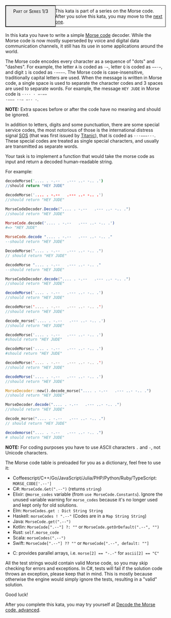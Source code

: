 <div style="border:1px solid;position:relative;padding:1ex 1ex 1ex 11.1em;"><div style="position:absolute;left:0;top:0;bottom:0; width:10em; padding:1ex;text-align:center;border:1px solid;margin:0 1ex 0 0;color:#000;background-color:#eee;font-variant:small-caps">Part of Series 1/3</div><div>This kata is part of a series on the Morse code. After you solve this kata, you may move to the <a href="/kata/decode-the-morse-code-advanced">next one</a>.</div></div><br>In this kata you have to write a simple <a href="https://en.wikipedia.org/wiki/Morse_code">Morse code</a> decoder. While the Morse code is now mostly superseded by voice and digital data communication channels, it still has its use in some applications around the world.

The Morse code encodes every character as a sequence of "dots" and "dashes". For example, the letter <code>A</code> is coded as <code>·−</code>, letter <code>Q</code> is coded as <code>−−·−</code>, and digit <code>1</code> is coded as <code>·−−−−</code>. The Morse code is case-insensitive, traditionally capital letters are used. When the message is written in Morse code, a single space is used to separate the character codes and 3 spaces are used to separate words. For example, the message <code>HEY JUDE</code> in Morse code is <code>···· · −·−−   ·−−− ··− −·· ·</code>.

**NOTE:** Extra spaces before or after the code have no meaning and should be ignored.

In addition to letters, digits and some punctuation, there are some special service codes, the most notorious of those is the international distress signal <a href="https://en.wikipedia.org/wiki/SOS">SOS</a> (that was first issued by <a href="https://en.wikipedia.org/wiki/RMS_Titanic">Titanic</a>), that is coded as <code>···−−−···</code>. These special codes are treated as single special characters, and usually are transmitted as separate words.

Your task is to implement a function that would take the morse code as input and return a decoded human-readable string.

For example:

```coffeescript
decodeMorse('.... . -.--   .--- ..- -.. .')
//should return "HEY JUDE"
```
```cpp
decodeMorse('.... . -.--   .--- ..- -.. .')
//should return "HEY JUDE"
```
```csharp
MorseCodeDecoder.Decode(".... . -.--   .--- ..- -.. .")
//should return "HEY JUDE"
```
```elixir
MorseCode.decode('.... . -.--   .--- ..- -.. .')
#=> "HEY JUDE"
```
```elm
MorseCode.decode ".... . -.--   .--- ..- -.. ."
--should return "HEY JUDE"
```
```go
DecodeMorse(".... . -.--   .--- ..- -.. .")
// should return "HEY JUDE"
```
```haskell
decodeMorse ".... . -.--   .--- ..- -.. ."
--should return "HEY JUDE"
```
```java
MorseCodeDecoder.decode(".... . -.--   .--- ..- -.. .")
//should return "HEY JUDE"
```
```javascript
decodeMorse('.... . -.--   .--- ..- -.. .')
//should return "HEY JUDE"
```
```kotlin
decodeMorse('.... . -.--   .--- ..- -.. .')
//should return "HEY JUDE"
```
```php
decode_morse('.... . -.--   .--- ..- -.. .')
//should return "HEY JUDE"
```
```python
decodeMorse('.... . -.--   .--- ..- -.. .')
#should return "HEY JUDE"
```
```ruby
decodeMorse('.... . -.--   .--- ..- -.. .')
#should return "HEY JUDE"
```
```swift
decodeMorse('.... . -.--   .--- ..- -.. .')
//should return "HEY JUDE"
```
```typescript
decodeMorse('.... . -.--   .--- ..- -.. .')
//should return "HEY JUDE"
```
```rust
MorseDecoder::new().decode_morse(".... . -.--   .--- ..- -.. .")
//should return "HEY JUDE"
```
```scala
MorseDecoder.decode(".... . -.--   .--- ..- -.. .")
//should return "HEY JUDE"
```
```c
decode_morse(".... . -.--   .--- ..- -.. .")
// should return "HEY JUDE"
```
```julia
decodemorse(".... . -.--   .--- ..- -.. .")
# should return "HEY JUDE"
```

**NOTE:** For coding purposes you have to use ASCII characters `.` and `-`, not Unicode characters.

The Morse code table is preloaded for you as a dictionary, feel free to use it:
+ Coffeescript/C++/Go/JavaScript/Julia/PHP/Python/Ruby/TypeScript: `MORSE_CODE['.--']`
+ C#: `MorseCode.Get(".--")` (returns `string`)
+ Elixir: `@morse_codes` variable (from `use MorseCode.Constants`). Ignore the unused variable warning for `morse_codes` because it's no longer used and kept only for old solutions.
+ Elm: `MorseCodes.get : Dict String String`
+ Haskell: `morseCodes ! ".--"` (Codes are in a `Map String String`)
+ Java: `MorseCode.get(".--")`
+ Kotlin: `MorseCode[".--"] ?: ""` or `MorseCode.getOrDefault(".--", "")`
+ Rust: `self.morse_code`
+ Scala: `morseCodes(".--")`
+ Swift: `MorseCode[".--"] ?? ""` or `MorseCode[".--", default: ""]`
* C: provides parallel arrays, i.e. `morse[2] == "-.-"` for `ascii[2] == "C"`

All the test strings would contain valid Morse code, so you may skip checking for errors and exceptions. In C#, tests will fail if the solution code throws an exception, please keep that in mind. This is mostly because otherwise the engine would simply ignore the tests, resulting in a "valid" solution.

Good luck!

After you complete this kata, you may try yourself at <a href="http://www.codewars.com/kata/decode-the-morse-code-advanced">Decode the Morse code, advanced</a>.